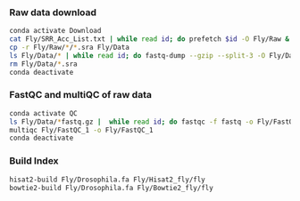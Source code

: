 ### Raw data download
```bash
conda activate Download
cat Fly/SRR_Acc_List.txt | while read id; do prefetch $id -O Fly/Raw & done
cp -r Fly/Raw/*/*.sra Fly/Data
ls Fly/Data/* | while read id; do fastq-dump --gzip --split-3 -O Fly/Data/ ${id} & done
rm Fly/Data/*.sra
conda deactivate
```
### FastQC and multiQC of raw data
```bash
conda activate QC
ls Fly/Data/*fastq.gz |  while read id; do fastqc -f fastq -o Fly/FastQC_1/./ ${id} & done
multiqc Fly/FastQC_1 -o Fly/FastQC_1
conda deactivate
```

### Build Index
```bash
hisat2-build Fly/Drosophila.fa Fly/Hisat2_fly/fly
bowtie2-build Fly/Drosophila.fa Fly/Bowtie2_fly/fly
```


